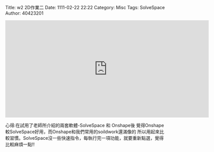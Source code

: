 Title: w2 2D作業二 
Date: 1111-02-22 22:22
Category: Misc
Tags: SolveSpace
Author: 40423201

<!-- PELICAN_END_SUMMARY -->

<iframe src="https://player.vimeo.com/video/190123005" width="640" height="306" frameborder="0" webkitallowfullscreen mozallowfullscreen allowfullscreen></iframe>

心得:在試用了老師所介紹的兩套軟體-SolveSpace 和 Onshape後 覺得Onshape較SolveSpace好用，而Onshape和我們常用的soildwork還滿像的 所以用起來比較習慣。SolveSpace沒一些快速指令，每執行完一項功能，就要重新點選，覺得比較麻煩一點!!
